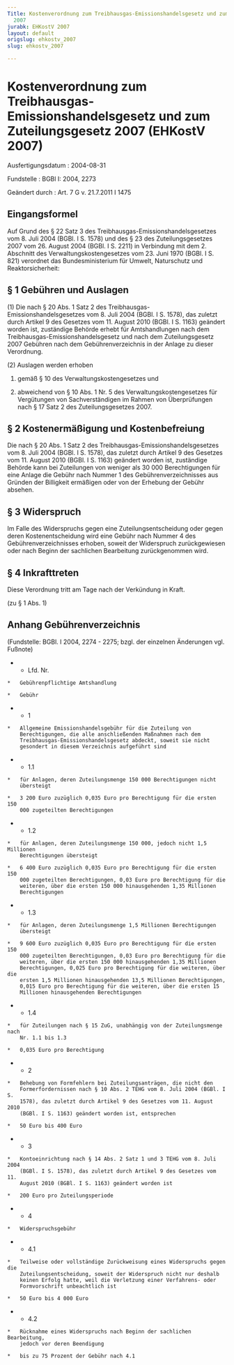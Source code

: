 ```yaml
---
Title: Kostenverordnung zum Treibhausgas-Emissionshandelsgesetz und zum Zuteilungsgesetz
  2007
jurabk: EHKostV 2007
layout: default
origslug: ehkostv_2007
slug: ehkostv_2007

---
```


# Kostenverordnung zum Treibhausgas-Emissionshandelsgesetz und zum Zuteilungsgesetz 2007 (EHKostV 2007)

Ausfertigungsdatum
:   2004-08-31

Fundstelle
:   BGBl I: 2004, 2273

Geändert durch
:   Art. 7 G v. 21.7.2011 I 1475



## Eingangsformel

Auf Grund des § 22 Satz 3 des Treibhausgas-Emissionshandelsgesetzes
vom 8. Juli 2004 (BGBl. I S. 1578) und des § 23 des Zuteilungsgesetzes
2007 vom 26. August 2004 (BGBl. I S. 2211) in Verbindung mit dem 2.
Abschnitt des Verwaltungskostengesetzes vom 23. Juni 1970 (BGBl. I S.
821) verordnet das Bundesministerium für Umwelt, Naturschutz und
Reaktorsicherheit:


## § 1 Gebühren und Auslagen

(1) Die nach § 20 Abs. 1 Satz 2 des Treibhausgas-
Emissionshandelsgesetzes vom 8. Juli 2004 (BGBl. I S. 1578), das
zuletzt durch Artikel 9 des Gesetzes vom 11. August 2010 (BGBl. I S.
1163) geändert worden ist, zuständige Behörde erhebt für
Amtshandlungen nach dem Treibhausgas-Emissionshandelsgesetz und nach
dem Zuteilungsgesetz 2007 Gebühren nach dem Gebührenverzeichnis in der
Anlage zu dieser Verordnung.

(2) Auslagen werden erhoben

1.  gemäß § 10 des Verwaltungskostengesetzes und


2.  abweichend von § 10 Abs. 1 Nr. 5 des Verwaltungskostengesetzes für
    Vergütungen von Sachverständigen im Rahmen von Überprüfungen nach § 17
    Satz 2 des Zuteilungsgesetzes 2007.





## § 2 Kostenermäßigung und Kostenbefreiung

Die nach § 20 Abs. 1 Satz 2 des Treibhausgas-Emissionshandelsgesetzes
vom 8. Juli 2004 (BGBl. I S. 1578), das zuletzt durch Artikel 9 des
Gesetzes vom 11. August 2010 (BGBl. I S. 1163) geändert worden ist,
zuständige Behörde kann bei Zuteilungen von weniger als 30 000
Berechtigungen für eine Anlage die Gebühr nach Nummer 1 des
Gebührenverzeichnisses aus Gründen der Billigkeit ermäßigen oder von
der Erhebung der Gebühr absehen.


## § 3 Widerspruch

Im Falle des Widerspruchs gegen eine Zuteilungsentscheidung oder gegen
deren Kostenentscheidung wird eine Gebühr nach Nummer 4 des
Gebührenverzeichnisses erhoben, soweit der Widerspruch zurückgewiesen
oder nach Beginn der sachlichen Bearbeitung zurückgenommen wird.


## § 4 Inkrafttreten

Diese Verordnung tritt am Tage nach der Verkündung in Kraft.

(zu § 1 Abs. 1)

## Anhang Gebührenverzeichnis

(Fundstelle: BGBl. I 2004, 2274 - 2275;
bzgl. der einzelnen Änderungen vgl. Fußnote)

*    *   Lfd. Nr.

    *   Gebührenpflichtige Amtshandlung

    *   Gebühr


*    *   1

    *   Allgemeine Emissionshandelsgebühr für die Zuteilung von
        Berechtigungen, die alle anschließenden Maßnahmen nach dem
        Treibhausgas-Emissionshandelsgesetz abdeckt, soweit sie nicht
        gesondert in diesem Verzeichnis aufgeführt sind


*    *   1.1

    *   für Anlagen, deren Zuteilungsmenge 150 000 Berechtigungen nicht
        übersteigt

    *   3 200 Euro zuzüglich 0,035 Euro pro Berechtigung für die ersten 150
        000 zugeteilten Berechtigungen


*    *   1.2

    *   für Anlagen, deren Zuteilungsmenge 150 000, jedoch nicht 1,5 Millionen
        Berechtigungen übersteigt

    *   6 400 Euro zuzüglich 0,035 Euro pro Berechtigung für die ersten 150
        000 zugeteilten Berechtigungen, 0,03 Euro pro Berechtigung für die
        weiteren, über die ersten 150 000 hinausgehenden 1,35 Millionen
        Berechtigungen


*    *   1.3

    *   für Anlagen, deren Zuteilungsmenge 1,5 Millionen Berechtigungen
        übersteigt

    *   9 600 Euro zuzüglich 0,035 Euro pro Berechtigung für die ersten 150
        000 zugeteilten Berechtigungen, 0,03 Euro pro Berechtigung für die
        weiteren, über die ersten 150 000 hinausgehenden 1,35 Millionen
        Berechtigungen, 0,025 Euro pro Berechtigung für die weiteren, über die
        ersten 1,5 Millionen hinausgehenden 13,5 Millionen Berechtigungen,
        0,015 Euro pro Berechtigung für die weiteren, über die ersten 15
        Millionen hinausgehenden Berechtigungen


*    *   1.4

    *   für Zuteilungen nach § 15 ZuG, unabhängig von der Zuteilungsmenge nach
        Nr. 1.1 bis 1.3

    *   0,035 Euro pro Berechtigung


*    *   2

    *   Behebung von Formfehlern bei Zuteilungsanträgen, die nicht den
        Formerfordernissen nach § 10 Abs. 2 TEHG vom 8. Juli 2004 (BGBl. I S.
        1578), das zuletzt durch Artikel 9 des Gesetzes vom 11. August 2010
        (BGBl. I S. 1163) geändert worden ist, entsprechen

    *   50 Euro bis 400 Euro


*    *   3

    *   Kontoeinrichtung nach § 14 Abs. 2 Satz 1 und 3 TEHG vom 8. Juli 2004
        (BGBl. I S. 1578), das zuletzt durch Artikel 9 des Gesetzes vom 11.
        August 2010 (BGBl. I S. 1163) geändert worden ist

    *   200 Euro pro Zuteilungsperiode


*    *   4

    *   Widerspruchsgebühr


*    *   4.1

    *   Teilweise oder vollständige Zurückweisung eines Widerspruchs gegen die
        Zuteilungsentscheidung, soweit der Widerspruch nicht nur deshalb
        keinen Erfolg hatte, weil die Verletzung einer Verfahrens- oder
        Formvorschrift unbeachtlich ist

    *   50 Euro bis 4 000 Euro


*    *   4.2

    *   Rücknahme eines Widerspruchs nach Beginn der sachlichen Bearbeitung,
        jedoch vor deren Beendigung

    *   bis zu 75 Prozent der Gebühr nach 4.1




